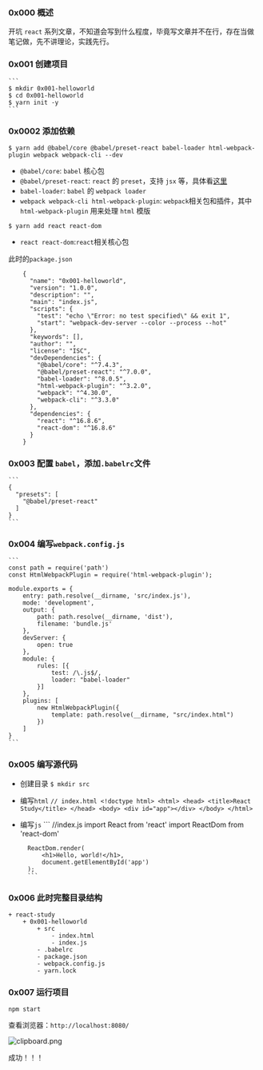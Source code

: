 ### 0x000 概述
开坑 `react` 系列文章，不知道会写到什么程度，毕竟写文章并不在行，存在当做笔记做，先不讲理论，实践先行。

### 0x001 创建项目
    ```
    $ mkdir 0x001-helloworld
    $ cd 0x001-helloworld
    $ yarn init -y
    ```
### 0x0002 添加依赖
```
$ yarn add @babel/core @babel/preset-react babel-loader html-webpack-plugin webpack webpack-cli --dev
```
- `@babel/core`: `babel` 核心包
- `@babel/preset-react`: `react` 的 `preset`，支持 `jsx` 等，具体看[这里](https://babeljs.io/docs/en/babel-preset-react)
- `babel-loader`: `babel` 的 `webpack loader`
- `webpack webpack-cli html-webpack-plugin`: `webpack`相关包和插件，其中 `html-webpack-plugin` 用来处理 `html` 模版


```
$ yarn add react react-dom
```
- `react react-dom`:`react`相关核心包

此时的`package.json`
```
    {
      "name": "0x001-helloworld",
      "version": "1.0.0",
      "description": "",
      "main": "index.js",
      "scripts": {
        "test": "echo \"Error: no test specified\" && exit 1",
        "start": "webpack-dev-server --color --process --hot"
      },
      "keywords": [],
      "author": "",
      "license": "ISC",
      "devDependencies": {
        "@babel/core": "^7.4.3",
        "@babel/preset-react": "^7.0.0",
        "babel-loader": "^8.0.5",
        "html-webpack-plugin": "^3.2.0",
        "webpack": "^4.30.0",
        "webpack-cli": "^3.3.0"
      },
      "dependencies": {
        "react": "^16.8.6",
        "react-dom": "^16.8.6"
      }
    }

```
### 0x003 配置 `babel`，添加`.babelrc`文件
    ```
    {
      "presets": [
        "@babel/preset-react"
      ]
    }
    ```
### 0x004 编写`webpack.config.js`
    ```
    const path = require('path')
    const HtmlWebpackPlugin = require('html-webpack-plugin');
    
    module.exports = {
        entry: path.resolve(__dirname, 'src/index.js'),
        mode: 'development',
        output: {
            path: path.resolve(__dirname, 'dist'),
            filename: 'bundle.js'
        },
        devServer: {
            open: true
        },
        module: {
            rules: [{
                test: /\.js$/,
                loader: "babel-loader"
            }]
        },
        plugins: [
            new HtmlWebpackPlugin({
                template: path.resolve(__dirname, "src/index.html")
            })
        ]
    }
    ```
### 0x005 编写源代码
- 创建目录
        ```
        $ mkdir src
        ```
- 编写`html`
        ```
        // index.html
        <!doctype html>
        <html>
        <head>
            <title>React Study</title>
        </head>
        <body>
        <div id="app"></div>
        </body>
        </html>
        ```
- 编写`js`
        ```
        //index.js
        import React from 'react'
        import ReactDom from 'react-dom'
        
        ReactDom.render(
            <h1>Hello, world!</h1>,
            document.getElementById('app')
        );
        ```
    
### 0x006 此时完整目录结构
```
+ react-study
    + 0x001-helloworld
        + src
            - index.html
            - index.js
        - .babelrc
        - package.json
        - webpack.config.js
        - yarn.lock
```


### 0x007 运行项目
```
npm start
```
查看浏览器：`http://localhost:8080/`

![clipboard.png](/img/bVbfD7b)

成功！！！


